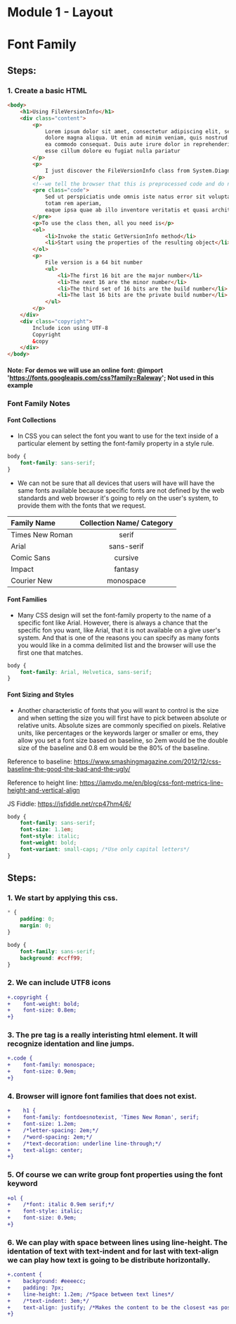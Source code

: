 # Module 1 - Layout

# Font Family

## Steps:

### 1. Create a basic HTML

```html
<body>
    <h1>Using FileVersionInfo</h1>
    <div class="content">
        <p>
            Lorem ipsum dolor sit amet, consectetur adipiscing elit, sed do eiusmod tempor incididunt ut labore et
            dolore magna aliqua. Ut enim ad minim veniam, quis nostrud exercitation ullamco laboris nisi ut aliquip ex
            ea commodo consequat. Duis aute irure dolor in reprehenderit in voluptate velit
            esse cillum dolore eu fugiat nulla pariatur
        </p>
        <p>
            I just discover the FileVersionInfo class from System.Diagnostics
        </p>
        <!--we tell the browser that this is preprocessed code and do not touch it-->
        <pre class="code">
            Sed ut perspiciatis unde omnis iste natus error sit voluptatem accusantium doloremque laudantium,
            totam rem aperiam,
            eaque ipsa quae ab illo inventore veritatis et quasi architecto beatae vitae dicta sunt explicabo.
        </pre>
        <p>To use the class then, all you need is</p>
        <ol>
            <li>Invoke the static GetVersionInfo method</li>
            <li>Start using the properties of the resulting object</li>
        </ol>
        <p>
            File version is a 64 bit number
            <ul>
                <li>The first 16 bit are the major number</li>
                <li>The next 16 are the minor number</li>
                <li>The third set of 16 bits are the build number</li>
                <li>The last 16 bits are the private build number</li>
            </ul>
        </p>
    </div>
    <div class="copyright">
        Include icon using UTF-8
        Copyright
        &copy
    </div>
</body>
``` 
#### Note: For demos we will use an online font: @import 'https://fonts.googleapis.com/css?family=Raleway'; Not used in this example

### Font Family Notes

#### Font Collections

* In CSS you can select the font you want to use for the text inside of a particular element by setting the font-family property in a style rule.

```css
body {
	font-family: sans-serif;
}
```
* We can not be sure that all devices that users will have will have the same fonts available because specific fonts are not defined by the web standards and web browser it's going to rely on the user's system, to provide them with the fonts that we request.

| Family Name      | Collection  Name/ Category |
| :--------------- | :------------------------: |
| Times New Roman  | serif                      |
| Arial            | sans-serif                 |
| Comic Sans       | cursive                    |
| Impact           | fantasy                    |
| Courier New      | monospace                  |

#### Font Families

* Many CSS design will set the font-family property to the name of a specific font like Arial. However, there is always a chance that the specific fon you want, like Arial, that it is not available on a give user's system. And that is one of the reasons you can specify as many fonts you would like in a comma delimited list and the browser will use the first one that matches.

```css
body {
	font-family: Arial, Helvetica, sans-serif;
}
```

#### Font Sizing and Styles

* Another characteristic of fonts that you will want to control is the size and when setting the size you will first have to pick between absolute or relative units. Absolute sizes are commonly specified on pixels. Relative units, like percentages or the keywords larger or smaller or ems, they allow you set a font size based on baseline, so 2em would be the double size of the baseline and 0.8 em would be the 80% of the baseline. 

Reference to baseline: https://www.smashingmagazine.com/2012/12/css-baseline-the-good-the-bad-and-the-ugly/

Reference to height line:
https://iamvdo.me/en/blog/css-font-metrics-line-height-and-vertical-align

JS Fiddle:
https://jsfiddle.net/rcp47hm4/6/

```css
body {
	font-family: sans-serif;
	font-size: 1.1em;
	font-style: italic;
	font-weight: bold;
	font-variant: small-caps; /*Use only capital letters*/
}
```


## Steps:

### 1. We start by applying this css.

```css
* {
    padding: 0;
    margin: 0;
}

body {
    font-family: sans-serif;
    background: #ccff99;
}
```
### 2. We can include UTF8 icons

```diff
+.copyright {
+    font-weight: bold;
+    font-size: 0.8em;
+}
```
### 3. The pre tag is a really interisting html element. It will recognize identation and line jumps.

```diff
+.code {
+    font-family: monospace;
+    font-size: 0.9em;
+}
```

### 4. Browser will ignore font families that does not exist.

```diff 
+    h1 {
+    font-family: fontdoesnotexist, 'Times New Roman', serif;
+    font-size: 1.2em;
+    /*letter-spacing: 2em;*/
+    /*word-spacing: 2em;*/
+    /*text-decoration: underline line-through;*/
+    text-align: center;
+}
```

### 5. Of course we can write group font properties using the font keyword

```diff 
+ol {
+    /*font: italic 0.9em serif;*/
+    font-style: italic;
+    font-size: 0.9em;
+}
```

### 6. We can play with space between lines using line-height. The identation of text with text-indent and for last with text-align we can play how text is going to be distribute horizontally.

```diff
+.content {
+    background: #eeeecc;
+    padding: 7px;
+    line-height: 1.2em; /*Space between text lines*/
+    /*text-indent: 3em;*/
+    text-align: justify; /*Makes the content to be the closest +as posible to the margin*/
+}
```
